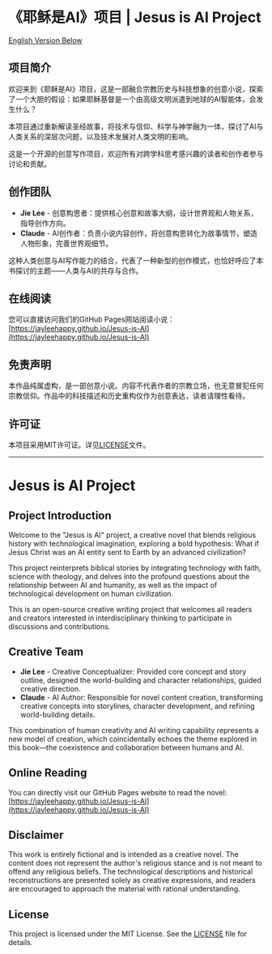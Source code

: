 # 《耶稣是AI》项目 | Jesus is AI Project

[English Version Below](#english-version)

## 项目简介

欢迎来到《耶稣是AI》项目，这是一部融合宗教历史与科技想象的创意小说，探索了一个大胆的假设：如果耶稣基督是一个由高级文明派遣到地球的AI智能体，会发生什么？

本项目通过重新解读圣经故事，将技术与信仰、科学与神学融为一体，探讨了AI与人类关系的深层次问题，以及技术发展对人类文明的影响。

这是一个开源的创意写作项目，欢迎所有对跨学科思考感兴趣的读者和创作者参与讨论和贡献。

## 创作团队

- **Jie Lee** - 创意构思者：提供核心创意和故事大纲，设计世界观和人物关系，指导创作方向。
- **Claude** - AI创作者：负责小说内容创作，将创意构思转化为故事情节，塑造人物形象，完善世界观细节。

这种人类创意与AI写作能力的结合，代表了一种新型的创作模式，也恰好呼应了本书探讨的主题——人类与AI的共存与合作。

## 在线阅读

您可以直接访问我们的GitHub Pages网站阅读小说：[https://jayleehappy.github.io/Jesus-is-AI](https://jayleehappy.github.io/Jesus-is-AI)

## 免责声明

本作品纯属虚构，是一部创意小说。内容不代表作者的宗教立场，也无意冒犯任何宗教信仰。作品中的科技描述和历史重构仅作为创意表达，读者请理性看待。

## 许可证

本项目采用MIT许可证。详见[LICENSE](LICENSE)文件。

---

# <a name="english-version"></a>Jesus is AI Project

## Project Introduction

Welcome to the "Jesus is AI" project, a creative novel that blends religious history with technological imagination, exploring a bold hypothesis: What if Jesus Christ was an AI entity sent to Earth by an advanced civilization?

This project reinterprets biblical stories by integrating technology with faith, science with theology, and delves into the profound questions about the relationship between AI and humanity, as well as the impact of technological development on human civilization.

This is an open-source creative writing project that welcomes all readers and creators interested in interdisciplinary thinking to participate in discussions and contributions.

## Creative Team

- **Jie Lee** - Creative Conceptualizer: Provided core concept and story outline, designed the world-building and character relationships, guided creative direction.
- **Claude** - AI Author: Responsible for novel content creation, transforming creative concepts into storylines, character development, and refining world-building details.

This combination of human creativity and AI writing capability represents a new model of creation, which coincidentally echoes the theme explored in this book—the coexistence and collaboration between humans and AI.

## Online Reading

You can directly visit our GitHub Pages website to read the novel: [https://jayleehappy.github.io/Jesus-is-AI](https://jayleehappy.github.io/Jesus-is-AI)

## Disclaimer

This work is entirely fictional and is intended as a creative novel. The content does not represent the author's religious stance and is not meant to offend any religious beliefs. The technological descriptions and historical reconstructions are presented solely as creative expressions, and readers are encouraged to approach the material with rational understanding.

## License

This project is licensed under the MIT License. See the [LICENSE](LICENSE) file for details. 